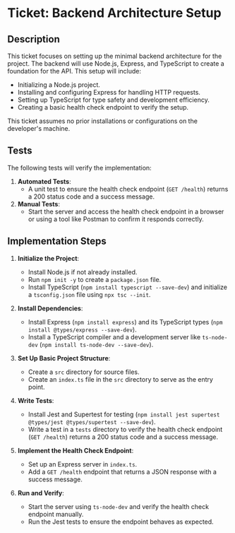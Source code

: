 # Ticket: Backend Architecture Setup

## Description
This ticket focuses on setting up the minimal backend architecture for the project. The backend will use Node.js, Express, and TypeScript to create a foundation for the API. This setup will include:
- Initializing a Node.js project.
- Installing and configuring Express for handling HTTP requests.
- Setting up TypeScript for type safety and development efficiency.
- Creating a basic health check endpoint to verify the setup.

This ticket assumes no prior installations or configurations on the developer's machine.

## Tests
The following tests will verify the implementation:
1. **Automated Tests**:
   - A unit test to ensure the health check endpoint (`GET /health`) returns a 200 status code and a success message.
2. **Manual Tests**:
   - Start the server and access the health check endpoint in a browser or using a tool like Postman to confirm it responds correctly.

## Implementation Steps
1. **Initialize the Project**:
   - Install Node.js if not already installed.
   - Run `npm init -y` to create a `package.json` file.
   - Install TypeScript (`npm install typescript --save-dev`) and initialize a `tsconfig.json` file using `npx tsc --init`.

2. **Install Dependencies**:
   - Install Express (`npm install express`) and its TypeScript types (`npm install @types/express --save-dev`).
   - Install a TypeScript compiler and a development server like `ts-node-dev` (`npm install ts-node-dev --save-dev`).

3. **Set Up Basic Project Structure**:
   - Create a `src` directory for source files.
   - Create an `index.ts` file in the `src` directory to serve as the entry point.

4. **Write Tests**:
   - Install Jest and Supertest for testing (`npm install jest supertest @types/jest @types/supertest --save-dev`).
   - Write a test in a `tests` directory to verify the health check endpoint (`GET /health`) returns a 200 status code and a success message.

5. **Implement the Health Check Endpoint**:
   - Set up an Express server in `index.ts`.
   - Add a `GET /health` endpoint that returns a JSON response with a success message.

6. **Run and Verify**:
   - Start the server using `ts-node-dev` and verify the health check endpoint manually.
   - Run the Jest tests to ensure the endpoint behaves as expected.
